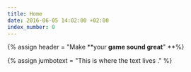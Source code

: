 ```yaml
---
title: Home
date: 2016-06-05 14:02:00 +02:00
index_number: 0
---
```


{% assign header = "Make \*\*your **game sound  great**" \*\*%}

{% assign jumbotext = "This is where the text lives ." %}